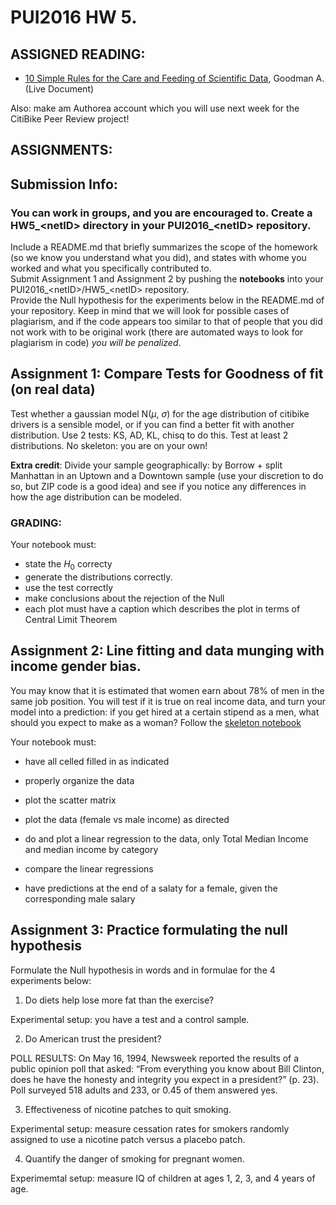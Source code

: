 # PUI2016 HW 5.

## ASSIGNED READING:

- [10 Simple Rules for the Care and Feeding of Scientific Data](https://www.authorea.com/users/3/articles/3410/_show_article), Goodman A. (Live Document)

Also: make am Authorea account which you will use next week for the CitiBike Peer Review project!

## ASSIGNMENTS:

## Submission Info:
### You can work in groups, and you are encouraged to. Create a HW5\_\<netID> directory in your PUI2016\_\<netID> repository. 
Include a README.md that briefly summarizes the scope of the homework (so we know you understand what you did), and states with whome you worked and what you specifically contributed to.  
Submit Assignment 1 and Assignment 2  by pushing the **notebooks** into your PUI2016\_\<netID>/HW5\_\<netID>  repository.  
Provide the Null hypothesis for the experiments below in the README.md of your repository.
Keep in mind that we will look for possible cases of plagiarism, and if the code appears too similar to that of people that 
you did not work with to be original work (there are automated ways to look for plagiarism in code) *you will be penalized*. 


## Assignment 1: Compare Tests for Goodness of fit (on real data)
Test whether a gaussian model N($\mu$, $\sigma$) for the age distribution of citibike drivers is a sensible model, 
or if you can find a better fit with another distribution. 
Use 2 tests: KS, AD, KL, chisq to do this. Test at least 2 distributions. 
No skeleton: you are on your own!


__Extra credit__: Divide your sample geographically: 
by Borrow + split Manhattan in an Uptown and a Downtown sample (use your discretion to do so, but ZIP code is a good idea) 
and see if you notice any differences in how the age distribution can be modeled. 


### GRADING: 

Your notebook must: 
- state the $H_0$ correcty
- generate the distributions correctly.
- use the test correctly
- make conclusions about the rejection of the Null
- each plot must have a caption which describes the plot in terms of Central Limit Theorem

## Assignment 2: Line fitting and data munging with income gender bias.

You may know that it is estimated that women earn about 78% of men in the same job position.
You will test if it is true on real income data, and turn your model into a prediction: 
if you get hired at a certain stipend as a men, what should you expect to make as a woman? 
Follow the [skeleton notebook](https://github.com/fedhere/PUI2016_fb55/blob/master/HW5_fb55/genderIncomeBias.ipynb)

Your notebook must: 
- have all celled filled in as indicated

- properly organize the data

- plot the scatter matrix

- plot the data (female vs male income) as directed

- do and plot a linear regression to the data, only Total Median Income and median income by category

- compare the linear regressions

- have predictions at the end of a salaty for a female, given the corresponding male salary

## Assignment 3: Practice formulating the null hypothesis 

Formulate the Null hypothesis in words and in formulae for the 4 experiments below:


1. Do diets help lose more fat than the exercise? 

Experimental setup: you have a test and a control sample.

2. Do American trust the president?

POLL RESULTS: On May 16, 1994, Newsweek reported the results of a public opinion poll that asked: “From everything you know about Bill Clinton, does he have the honesty and integrity you expect in a president?” (p. 23).
Poll surveyed 518 adults and 233, or 0.45 of them answered yes.

3. Effectiveness of nicotine patches to quit smoking. 

Experimental setup: measure cessation rates for smokers randomly assigned to use a nicotine patch versus a placebo patch.

4. Quantify the danger of smoking for pregnant women. 

Experimemtal setup: measure IQ of children at ages 1, 2, 3, and 4 years of age.
